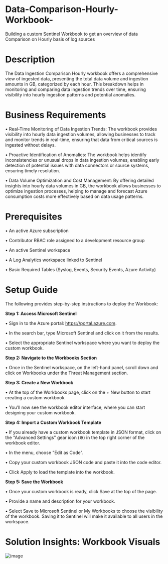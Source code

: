 # Data-Comparison-Hourly-Workbook-
Building a custom Sentinel Workbook to get an overview of data Comparison on Hourly basis of log sources 

# Description
The Data Ingestion Comparison Hourly workbook offers a comprehensive view of ingested data, presenting the total data volume and ingestion amounts in GB, categorized by each hour. This breakdown helps in monitoring and comparing data ingestion trends over time, ensuring visibility into hourly ingestion patterns and potential anomalies.
 
# Business Requirements

•  Real-Time Monitoring of Data Ingestion Trends: The workbook provides visibility into hourly data ingestion volumes, allowing businesses to track and monitor trends in real-time, ensuring that data from critical sources is ingested without delays.

•  Proactive Identification of Anomalies: The workbook helps identify inconsistencies or unusual drops in data ingestion volumes, enabling early detection of potential issues with data connectors or source systems, ensuring timely resolution.

•  Data Volume Optimization and Cost Management: By offering detailed insights into hourly data volumes in GB, the workbook allows businesses to optimize ingestion processes, helping to manage and forecast Azure consumption costs more effectively based on data usage patterns.

 
# Prerequisites
•	An active Azure subscription

•	Contributor RBAC role assigned to a development resource group

•	An active Sentinel workspace

•	A Log Analytics workspace linked to Sentinel

•	Basic Required Tables (Syslog, Events, Security Events, Azure Activity) 

 
# Setup Guide
The following provides step-by-step instructions to deploy the Workbook:
 
**Step 1: Access Microsoft Sentinel**
 
• Sign in to the Azure portal: https://portal.azure.com.

• In the search bar, type Microsoft Sentinel and click on it from the results.

• Select the appropriate Sentinel workspace where you want to deploy the custom workbook.

**Step 2: Navigate to the Workbooks Section**
 
• Once in the Sentinel workspace, on the left-hand panel, scroll down and click on Workbooks under the Threat Management section.

**Step 3: Create a New Workbook**
 
• At the top of the Workbooks page, click on the + New button to start creating a custom workbook.

• You’ll now see the workbook editor interface, where you can start designing your custom workbook.

**Step 4: Import a Custom Workbook Template**
 
• If you already have a custom workbook template in JSON format, click on the "Advanced Settings" gear icon (⚙️) in the top right corner of the workbook editor.

• In the menu, choose "Edit as Code".

• Copy your custom workbook JSON code and paste it into the code editor.

• Click Apply to load the template into the workbook.

**Step 5: Save the Workbook**
 
• Once your custom workbook is ready, click Save at the top of the page.

• Provide a name and description for your workbook.

• Select Save to Microsoft Sentinel or My Workbooks to choose the visibility of the workbook. Saving it to Sentinel will make it available to all users in the workspace.
 
# Solution Insights: Workbook Visuals
![image](https://github.com/user-attachments/assets/769e520b-84d8-4f13-bce8-c7bf6aa9dd56)
